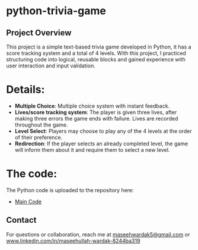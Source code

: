 # python-trivia-game

## Project Overview
This project is a simple text-based trivia game developed in Python, it has a score tracking system and a total of 4 levels. With this project, I practiced structuring code into logical, reusable blocks and gained experience with user interaction and input validation.

# Details:
- **Multiple Choice**: Multiple choice system with instant feedback.
- **Lives/score tracking system**: The player is given three lives, after making three errors the game ends with failure. Lives are recorded throughout the game.
- **Level Select**: Players may choose to play any of the 4 levels at the order of their preference.
- **Redirection**: If the player selects an already completed level, the game will inform them about it and require them to select a new level.

# The code:
The Python code is uploaded to the repository here:
- [Main Code](https://github.com/MaseeWardak/arduino-rover/blob/main/arduino_rover.ino)

## Contact
For questions or collaboration, reach me at maseehwardak5@gmail.com or www.linkedin.com/in/maseehullah-wardak-8244ba319
